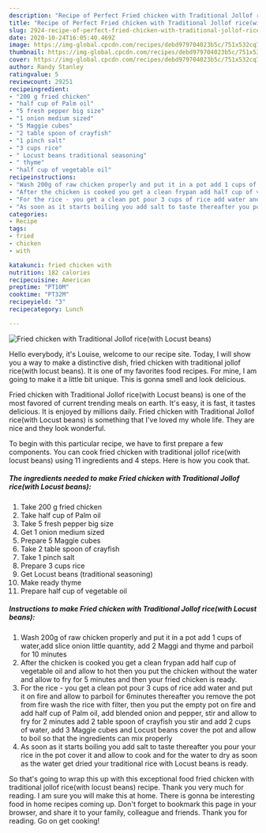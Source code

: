 ```yaml
---
description: "Recipe of Perfect Fried chicken with Traditional Jollof rice(with Locust beans)"
title: "Recipe of Perfect Fried chicken with Traditional Jollof rice(with Locust beans)"
slug: 2924-recipe-of-perfect-fried-chicken-with-traditional-jollof-ricewith-locust-beans
date: 2020-10-24T16:05:40.469Z
image: https://img-global.cpcdn.com/recipes/debd979704023b5c/751x532cq70/fried-chicken-with-traditional-jollof-ricewith-locust-beans-recipe-main-photo.jpg
thumbnail: https://img-global.cpcdn.com/recipes/debd979704023b5c/751x532cq70/fried-chicken-with-traditional-jollof-ricewith-locust-beans-recipe-main-photo.jpg
cover: https://img-global.cpcdn.com/recipes/debd979704023b5c/751x532cq70/fried-chicken-with-traditional-jollof-ricewith-locust-beans-recipe-main-photo.jpg
author: Randy Stanley
ratingvalue: 5
reviewcount: 29251
recipeingredient:
- "200 g fried chicken"
- "half cup of Palm oil"
- "5 fresh pepper big size"
- "1 onion medium sized"
- "5 Maggie cubes"
- "2 table spoon of crayfish"
- "1 pinch salt"
- "3 cups rice"
- " Locust beans traditional seasoning"
- " thyme"
- "half cup of vegetable oil"
recipeinstructions:
- "Wash 200g of raw chicken properly and put it in a pot add 1 cups of water,add slice onion little quantity, add 2 Maggi and thyme and parboil for 10 minutes"
- "After the chicken is cooked you get a clean frypan add half cup of vegetable oil and allow to hot then you put the chicken without the water and allow to fry for 5 minutes and then your fried chicken is ready."
- "For the rice - you get a clean pot pour 3 cups of rice add water and put it on fire and allow to parboil for 6minutes thereafter you remove the pot from fire wash the rice with filter, then you put the empty pot on fire and add half cup of Palm oil, add blended onion and pepper, stir and allow to fry for 2 minutes add 2 table spoon of crayfish you stir and add 2 cups of water, add 3 Maggie cubes and Locust beans cover the pot and allow to boil so that the ingredients can mix properly"
- "As soon as it starts boiling you add salt to taste thereafter you pour your rice in the pot cover it and allow to cook and for the water to dry as soon as the water get dried your traditional rice with Locust beans is ready."
categories:
- Recipe
tags:
- fried
- chicken
- with

katakunci: fried chicken with 
nutrition: 182 calories
recipecuisine: American
preptime: "PT10M"
cooktime: "PT32M"
recipeyield: "3"
recipecategory: Lunch

---
```



![Fried chicken with Traditional Jollof rice(with Locust beans)](https://img-global.cpcdn.com/recipes/debd979704023b5c/751x532cq70/fried-chicken-with-traditional-jollof-ricewith-locust-beans-recipe-main-photo.jpg)

Hello everybody, it's Louise, welcome to our recipe site. Today, I will show you a way to make a distinctive dish, fried chicken with traditional jollof rice(with locust beans). It is one of my favorites food recipes. For mine, I am going to make it a little bit unique. This is gonna smell and look delicious.



Fried chicken with Traditional Jollof rice(with Locust beans) is one of the most favored of current trending meals on earth. It's easy, it is fast, it tastes delicious. It is enjoyed by millions daily. Fried chicken with Traditional Jollof rice(with Locust beans) is something that I've loved my whole life. They are nice and they look wonderful.


To begin with this particular recipe, we have to first prepare a few components. You can cook fried chicken with traditional jollof rice(with locust beans) using 11 ingredients and 4 steps. Here is how you cook that.

<!--inarticleads1-->

##### The ingredients needed to make Fried chicken with Traditional Jollof rice(with Locust beans):

1. Take 200 g fried chicken
1. Take half cup of Palm oil
1. Take 5 fresh pepper big size
1. Get 1 onion medium sized
1. Prepare 5 Maggie cubes
1. Take 2 table spoon of crayfish
1. Take 1 pinch salt
1. Prepare 3 cups rice
1. Get  Locust beans (traditional seasoning)
1. Make ready  thyme
1. Prepare half cup of vegetable oil




<!--inarticleads2-->

##### Instructions to make Fried chicken with Traditional Jollof rice(with Locust beans):

1. Wash 200g of raw chicken properly and put it in a pot add 1 cups of water,add slice onion little quantity, add 2 Maggi and thyme and parboil for 10 minutes
1. After the chicken is cooked you get a clean frypan add half cup of vegetable oil and allow to hot then you put the chicken without the water and allow to fry for 5 minutes and then your fried chicken is ready.
1. For the rice - you get a clean pot pour 3 cups of rice add water and put it on fire and allow to parboil for 6minutes thereafter you remove the pot from fire wash the rice with filter, then you put the empty pot on fire and add half cup of Palm oil, add blended onion and pepper, stir and allow to fry for 2 minutes add 2 table spoon of crayfish you stir and add 2 cups of water, add 3 Maggie cubes and Locust beans cover the pot and allow to boil so that the ingredients can mix properly
1. As soon as it starts boiling you add salt to taste thereafter you pour your rice in the pot cover it and allow to cook and for the water to dry as soon as the water get dried your traditional rice with Locust beans is ready.




So that's going to wrap this up with this exceptional food fried chicken with traditional jollof rice(with locust beans) recipe. Thank you very much for reading. I am sure you will make this at home. There is gonna be interesting food in home recipes coming up. Don't forget to bookmark this page in your browser, and share it to your family, colleague and friends. Thank you for reading. Go on get cooking!
